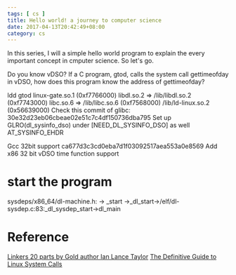 ```yaml
---
tags: [ cs ] 
title: Hello world! a journey to computer science
date: 2017-04-13T20:42:49+08:00 
category: cs
---
```


In this series, I will a simple hello world program to explain the every important concept in cmputer science.
So let's go.


Do you know vDSO?
If a C program, gtod, calls the system call gettimeofday in vDSO, how does this program know the address of gettimeofday?

ldd gtod 
	linux-gate.so.1 (0xf7766000)
	libdl.so.2 => /lib/libdl.so.2 (0xf7743000)
	libc.so.6 => /lib/libc.so.6 (0xf7568000)
	/lib/ld-linux.so.2 (0x56639000)
Check this commit of glibc:
30e32d23eb06cbeae02e51c7c4df150736dba795
Set up GLRO(dl_sysinfo_dso) under [NEED_DL_SYSINFO_DSO] as well
AT_SYSINFO_EHDR

Gcc 32bit support
ca677d3c3cd0eba7d1f03092517aea553a0e8569
Add x86 32 bit vDSO time function support


# start the program
sysdeps/x86_64/dl-machine.h: -> _start ->_dl_start->/elf/dl-sysdep.c:83:_dl_sysdep_start->dl_main

# Reference
[Linkers 20 parts by Gold author Ian Lance Taylor](http://a3f.at/lists/linkers)
[The Definitive Guide to Linux System Calls](https://blog.packagecloud.io/eng/2016/04/05/the-definitive-guide-to-linux-system-calls/#locating-the-vdso-in-memory)
